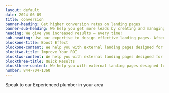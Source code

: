 ```yaml
---
layout: default
date: 2024-06-09
title: conversion
banner-heading: Get higher conversion rates on landing pages
banner-sub-heading: We help you get more leads by creating and managing high performing landing pages.
heading: We give you increased results – every time!
sub-heading: Use our expertise to design effective landing pages. After we design and make your page, we help you optimize through AB testing in order to make it perform to it’s max potential. 
blockone-title: Boost Effect
blockone-content: We help you with external landing pages designed for one specific goal. You’ll get higher conversion rates and more business in return esigned for one specific
blocktwo-title: Improve Your ROI
blocktwo-content: We help you with external landing pages designed for one specific goal. You’ll get higher conversion rates and more business in return perform to it’s max
blockthree-title: Quick Results
blockthree-content: We help you with external landing pages designed for one specific goal. You’ll get higher conversion rates and more business in return perform
number: 844-704-1360
---
```


Speak to our Experienced plumber in your area
